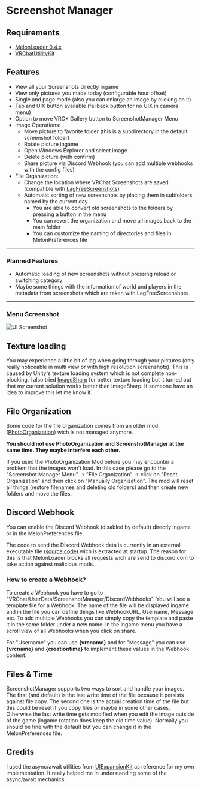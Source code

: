 # Screenshot Manager

## Requirements

- [MelonLoader 0.4.x](https://melonwiki.xyz/)
- [VRChatUtilityKit](https://github.com/loukylor/VRC-Mods/tree/main/VRChatUtilityKit)

## Features

- View all your Screenshots directly ingame
- View only pictures you made today (configurable hour offset)
- Single and page mode (also you can enlarge an image by clicking on it)
- Tab and UIX button available (fallback button for no UIX in camera menu)
- Option to move VRC+ Gallery button to ScreenshotManager Menu
- Image Operations:
    - Move picture to favorite folder (this is a subdirectory in the default screenshot folder)
    - Rotate picture ingame
    - Open Windows Explorer and select image
    - Delete picture (with confirm)
    - Share picture via Discord Webhook (you can add multiple webhooks with the config files)
- File Organization:
    - Change the location where VRChat Screenshots are saved. (compatible with [LagFreeScreenshots](https://github.com/knah/VRCMods/tree/master/LagFreeScreenshots))
    - Automatic sorting of new screenshots by placing them in subfolders named by the current day
        - You are able to convert old screenshots to the folders by pressing a button in the menu
        - You can revert the organization and move all images back to the main folder
        - You can customize the naming of directories and files in MelonPreferences file

---

### Planned Features

- Automatic loading of new screenshots without pressing reload or switching category
- Maybe some things with the information of world and players in the metadata from screenshots which are taken with LagFreeScreenshots

---

### Menu Screenshot

![UI Screenshot](https://i.imgur.com/VXotdbg.png)

## Texture loading

You may experience a little bit of lag when going through your pictures (only really noticeable in multi view or with high resolution screenshots). This is caused by Unity's texture loading system which is not complete non-blocking. I also tried [ImageSharp](https://github.com/SixLabors/ImageSharp) for better texture loading but it turned out that my current solution works better than ImageSharp. If someone have an idea to improve this let me know it.

## File Organization

Some code for the file organization comes from an older mod ([PhotoOrganization](https://github.com/dave-kun/PhotoOrganization)) wich is not managed anymore.

**You should not use PhotoOrganization and ScreenshotManager at the same time. They maybe interfere each other.**

If you used the PhotoOrganization Mod before you may encounter a problem that the images won't load. In this case please go to the "Screenshot Manager Menu" -> "File Organization" -> click on "Reset Organization" and then click on "Manually Organization". The mod will reset all things (restore filenames and deleting old folders) and then create new folders and move the files.

## Discord Webhook
 
You can enable the Discord Webhook (disabled by default) directly ingame or in the MelonPreferences file.

The code to send the Discord Webhook data is currently in an external executable file ([source code](DiscordWebhook)) wich is extracted at startup. The reason for this is that MelonLoader blocks all requests wich are send to discord.com to take action against malicious mods.

### How to create a Webhook?

To create a Webhook you have to go to "VRChat/UserData/ScreenshotManager/DiscordWebhooks". You will see a template file for a Webhook. The name of the file will be displayed ingame and in the file you can define things like WebhookURL, Username, Message etc. To add multiple Webhooks you can simply copy the template and paste it in the same folder under a new name. In the ingame menu you have a scroll view of all Webhooks when you click on share.

For "Username" you can use **{vrcname}** and for "Message" you can use **{vrcname}** and **{creationtime}** to implement these values in the Webhook content.

## Files & Time

ScreenshotManager supports two ways to sort and handle your images. The first (and default) is the last write time of the file because it persists against file copy. The second one is the actual creation time of the file but this could be reset if you copy files or maybe in some other cases. Otherwise the last write time gets modified when you edit the image outside of the game (ingame rotation does keep the old time value). Normally you should be fine with the default but you can change it in the MelonPreferences file.

## Credits

I used the async/await utilities from [UIExpansionKit](https://github.com/knah/VRCMods/blob/master/UIExpansionKit) as reference for my own implementation. It really helped me in understanding some of the async/await mechanics.